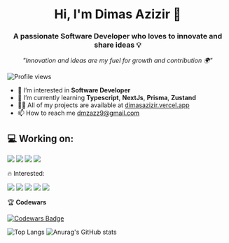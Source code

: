 <h1 align="center">Hi, I'm Dimas Azizir 👋</h1>
<h3 align="center">A passionate Software Developer who loves to innovate and share ideas 💡</h3>
<p align="center"><i>"Innovation and ideas are my fuel for growth and contribution 🌍"</i></p>

![Profile views](https://komarev.com/ghpvc/?username=dmzazz)
- 👀 I’m interested in **Software Developer**
- 🌱 I’m currently learning **Typescript**, **NextJs**, **Prisma**, **Zustand**
- 👨‍💻 All of my projects are available at [dimasazizir.vercel.app](https://dimasazizir.vercel.app)
- 📫 How to reach me [dmzazz9@gmail.com](mailto:dmzazz9@gmail.com)

<h2>💻 Working on:</h2>
<p align="left">
  <img src="https://img.shields.io/badge/Github_Actions-2088FF?style=for-the-badge&logo=github-actions&logoColor=white" />
  <img src="https://img.shields.io/badge/Json%20Web%20Tokens-000000?style=for-the-badge&logo=jsonwebtokens&logoColor=white" />
  <img src="https://img.shields.io/badge/Material%20UI-007FFF?style=for-the-badge&logo=mui&logoColor=white" />
  <img src="https://img.shields.io/badge/Shadcn%2FUI-black?style=for-the-badge&logo=shadcnui&logoColor=white" />
</p>

🔥 Interested:
<p align="left">
  <img src="https://img.shields.io/badge/javascript-F7DF1E?style=for-the-badge&logo=javascript&logoColor=black" />
  <img src="https://img.shields.io/badge/typescript-3178C6?style=for-the-badge&logo=typescript&logoColor=white" />
  <img src="https://img.shields.io/badge/react-61DAFB?style=for-the-badge&logo=react&logoColor=black" />
  <img src="https://img.shields.io/badge/next.js-000000?style=for-the-badge&logo=nextdotjs&logoColor=white" />
  <img src="https://img.shields.io/badge/tailwindcss-06B6D4?style=for-the-badge&logo=tailwindcss&logoColor=white" />
</p>

🏆 **Codewars**
<p align="left">
  <a href="https://www.codewars.com/users/dmzazz">
    <img src="https://www.codewars.com/users/dmzazz/badges/large" alt="Codewars Badge"/>
  </a>
</p>

<img src="https://github-readme-stats.vercel.app/api/top-langs/?username=dmzazz&layout=compact&theme=dark" alt="Top Langs"/>

<img src="https://github-readme-stats.vercel.app/api?username=dmzazz&show_icons=true&theme=dark" alt="Anurag's GitHub stats"/>

<!---
dmzazz/dmzazz is a ✨ special ✨ repository because its `README.md` (this file) appears on your GitHub profile.
You can click the Preview link to take a look at your changes.
--->
